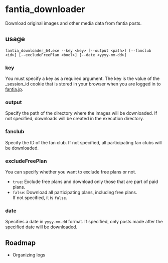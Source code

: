 # fantia_downloader
Download original images and other media data from fantia posts.

## usage
```
fantia_downloader_64.exe --key <key> [--output <path>] [--fanclub <id>] [--excludeFreePlan <bool>] [--date <yyyy-mm-dd>]
```
### key
You must specify a key as a required argument. The key is the value of the _session_id cookie that is stored in your browser when you are logged in to [fantia.jp](https://fantia.jp).

### output
Specify the path of the directory where the images will be downloaded.
If not specified, downloads will be created in the execution directory.
### fanclub
Specify the ID of the fan club.
If not specified, all participating fan clubs will be downloaded.
### excludeFreePlan
You can specify whether you want to exclude free plans or not.  
- `true`: Exclude free plans and download only those that are part of paid plans.  
- `false`: Download all participating plans, including free plans.  
If not specified, it is `false`.
### date
Specifies a date in `yyyy-mm-dd` format.
If specified, only posts made after the specified date will be downloaded.
## Roadmap
- Organizing logs